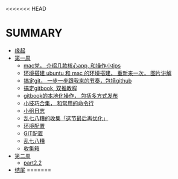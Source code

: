 <<<<<<< HEAD
# SUMMARY

* [缘起](/source/begin.md)
* [第一周](/source/part1/introduction.md)
  * [mac党， 介绍几款核心app, 和操作小tips](/source/part1/mac.md)
  * [环境搭建 ubuntu 和 mac 的环境搭建， 重新来一次， 图片讲解](/source/part1/environment.md)
  * [搞定git， 一步一步跟我来的节奏，包括github](/source/part1/git.md)
  * [搞定gitbook, 双推教程](/source/part1/gitbook.md)
  * [gitbook的本地化操作， 包括多方式发布](/source/part1/push.md)
  * [小技巧合集， 和常用的命令行](useful.md)
  * [小组日志](date.md)
  * [乱七八糟的收集「这节最后再优化」](something.md)
  * [环境配置](/source/part1/1.md)
  * [GIT配置](/source/part1/2.md)
  * [乱七八糟](/source/part1/3.md)
  * [收集箱](/source/part1/4.md)
* [第二周](/source/part2/introduction.md)
  * [part2.2](/source/part2/1.md)
* [结尾](/source/end.md)
=======

